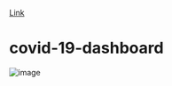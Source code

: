 [Link](https://covid.knnect.com/)
# covid-19-dashboard
![image](https://user-images.githubusercontent.com/3313885/131214119-5d29ec7c-ecf1-40c8-8714-b00204641897.png)

